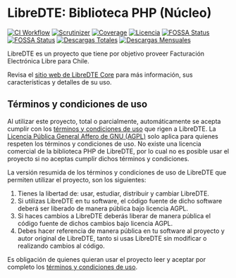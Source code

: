 # LibreDTE: Biblioteca PHP (Núcleo)

[![CI Workflow](https://github.com/libredte/libredte-lib-core/actions/workflows/ci.yml/badge.svg?branch=master&event=push)](https://github.com/libredte/libredte-lib-core/actions/workflows/ci.yml?query=branch%3Amaster)
[![Scrutinizer](https://scrutinizer-ci.com/g/libredte/libredte-lib-core/badges/quality-score.png?b=master)](https://scrutinizer-ci.com/g/libredte/libredte-lib-core/)
[![Coverage](https://scrutinizer-ci.com/g/libredte/libredte-lib-core/badges/coverage.png?b=master)](https://scrutinizer-ci.com/g/libredte/libredte-lib-core/)
[![Licencia](https://poser.pugx.org/libredte/libredte-lib-core/license)](https://packagist.org/packages/libredte/libredte-lib-core)
[![FOSSA Status](https://app.fossa.com/api/projects/git%2Bgithub.com%2FLibreDTE%2Flibredte-lib-core.svg?type=shield&issueType=license)](https://app.fossa.com/projects/git%2Bgithub.com%2FLibreDTE%2Flibredte-lib-core?ref=badge_shield&issueType=license)
[![FOSSA Status](https://app.fossa.com/api/projects/git%2Bgithub.com%2FLibreDTE%2Flibredte-lib-core.svg?type=shield&issueType=security)](https://app.fossa.com/projects/git%2Bgithub.com%2FLibreDTE%2Flibredte-lib-core?ref=badge_shield&issueType=security)
[![Descargas Totales](https://poser.pugx.org/libredte/libredte-lib-core/downloads)](https://packagist.org/packages/libredte/libredte-lib-core)
[![Descargas Mensuales](https://poser.pugx.org/libredte/libredte-lib-core/d/monthly)](https://packagist.org/packages/libredte/libredte-lib-core)

LibreDTE es un proyecto que tiene por objetivo proveer Facturación Electrónica Libre para Chile.

Revisa el [sitio web de LibreDTE Core](https://core.libredte.cl) para más información, sus características y detalles de su uso.

## Términos y condiciones de uso

Al utilizar este proyecto, total o parcialmente, automáticamente se acepta cumplir con los [términos y condiciones de uso](https://core.libredte.cl/legal) que rigen a LibreDTE. La [Licencia Pública General Affero de GNU (AGPL)](https://raw.githubusercontent.com/libredte/libredte-lib-core/master/COPYING) solo aplica para quienes respeten los términos y condiciones de uso. No existe una licencia comercial de la biblioteca PHP de LibreDTE, por lo cual no es posible usar el proyecto si no aceptas cumplir dichos términos y condiciones.

La versión resumida de los términos y condiciones de uso de LibreDTE que permiten utilizar el proyecto, son los siguientes:

1. Tienes la libertad de: usar, estudiar, distribuir y cambiar LibreDTE.
2. Si utilizas LibreDTE en tu software, el código fuente de dicho software deberá ser liberado de manera pública bajo licencia AGPL.
3. Si haces cambios a LibreDTE deberás liberar de manera pública el código fuente de dichos cambios bajo licencia AGPL.
4. Debes hacer referencia de manera pública en tu software al proyecto y autor original de LibreDTE, tanto si usas LibreDTE sin modificar o realizando cambios al código.

Es obligación de quienes quieran usar el proyecto leer y aceptar por completo los [términos y condiciones de uso](https://core.libredte.cl/legal).
